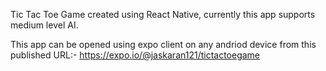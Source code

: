 Tic Tac Toe Game created using React Native, currently this app supports medium level AI.

This app can be opened using expo client on any andriod device from this published URL:- https://expo.io/@jaskaran121/tictactoegame